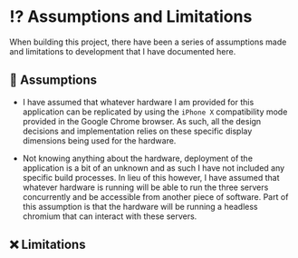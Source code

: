 # ⁉️ Assumptions and Limitations

When building this project, there have been a series of assumptions made and limitations to development that I have 
documented here.

## 🤔 Assumptions

- I have assumed that whatever hardware I am provided for this application can be replicated by using the `iPhone X`
compatibility mode provided in the Google Chrome browser. As such, all the design decisions and implementation relies
on these specific display dimensions being used for the hardware.


- Not knowing anything about the hardware, deployment of the application is a bit of an unknown and as such I have not 
included any specific build processes. In lieu of this however, I have assumed that whatever hardware is running will be
able to run the three servers concurrently and be accessible from another piece of software. Part of this assumption is 
that the hardware will be running a headless chromium that can interact with these servers.

## ❌ Limitations

